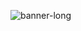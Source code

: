 ![banner-long](https://user-images.githubusercontent.com/63901494/149275218-5bf4e34c-b984-48f1-bd71-69ded6980df7.jpg)
